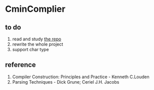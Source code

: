 # CminComplier

## to do
 1. read and study [the repo](https://github.com/isairz/cminus) 
 2. rewrite the whole project 
 3. support char type

 ## reference 
 1. Compiler Construction: Principles and Practice - Kenneth C.Louden
 2. Parsing Techniques - Dick Grune; Ceriel J.H. Jacobs
